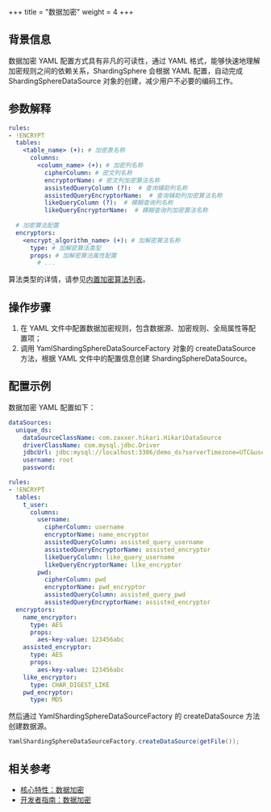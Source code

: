 +++
title = "数据加密"
weight = 4
+++

## 背景信息

数据加密 YAML 配置方式具有非凡的可读性，通过 YAML 格式，能够快速地理解加密规则之间的依赖关系，ShardingSphere 会根据 YAML 配置，自动完成 ShardingSphereDataSource 对象的创建，减少用户不必要的编码工作。

## 参数解释

```yaml
rules:
- !ENCRYPT
  tables:
    <table_name> (+): # 加密表名称
      columns:
        <column_name> (+): # 加密列名称
          cipherColumn: # 密文列名称
          encryptorName: # 密文列加密算法名称
          assistedQueryColumn (?):  # 查询辅助列名称
          assistedQueryEncryptorName:  # 查询辅助列加密算法名称
          likeQueryColumn (?):  # 模糊查询列名称
          likeQueryEncryptorName:  # 模糊查询列加密算法名称
    
  # 加密算法配置
  encryptors:
    <encrypt_algorithm_name> (+): # 加解密算法名称
      type: # 加解密算法类型
      props: # 加解密算法属性配置
        # ...
```

算法类型的详情，请参见[内置加密算法列表](/cn/user-manual/common-config/builtin-algorithm/encrypt)。

## 操作步骤

1. 在 YAML 文件中配置数据加密规则，包含数据源、加密规则、全局属性等配置项；
2. 调用 YamlShardingSphereDataSourceFactory 对象的 createDataSource 方法，根据 YAML 文件中的配置信息创建 ShardingSphereDataSource。

## 配置示例

数据加密 YAML 配置如下：

```yaml
dataSources:
  unique_ds:
    dataSourceClassName: com.zaxxer.hikari.HikariDataSource
    driverClassName: com.mysql.jdbc.Driver
    jdbcUrl: jdbc:mysql://localhost:3306/demo_ds?serverTimezone=UTC&useSSL=false&useUnicode=true&characterEncoding=UTF-8
    username: root
    password:

rules:
- !ENCRYPT
  tables:
    t_user:
      columns:
        username:
          cipherColumn: username
          encryptorName: name_encryptor
          assistedQueryColumn: assisted_query_username
          assistedQueryEncryptorName: assisted_encryptor
          likeQueryColumn: like_query_username
          likeQueryEncryptorName: like_encryptor
        pwd:
          cipherColumn: pwd
          encryptorName: pwd_encryptor
          assistedQueryColumn: assisted_query_pwd
          assistedQueryEncryptorName: assisted_encryptor
  encryptors:
    name_encryptor:
      type: AES
      props:
        aes-key-value: 123456abc
    assisted_encryptor:
      type: AES
      props:
        aes-key-value: 123456abc
    like_encryptor:
      type: CHAR_DIGEST_LIKE
    pwd_encryptor:
      type: MD5
```

然后通过 YamlShardingSphereDataSourceFactory 的 createDataSource 方法创建数据源。

```java
YamlShardingSphereDataSourceFactory.createDataSource(getFile());
```

## 相关参考

- [核心特性：数据加密](/cn/features/encrypt/)
- [开发者指南：数据加密](/cn/dev-manual/encrypt/)

